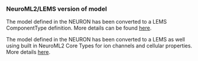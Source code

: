 ### NeuroML2/LEMS version of model 

The model defined in the NEURON has been converted to a LEMS ComponentType definition. 
More details can be found [here](https://github.com/OpenSourceBrain/WangBuzsaki1996/tree/master/NeuroML2/LEMS_ComponentType).

The model defined in the NEURON has been converted to a LEMS as well using built in NeuroML2 Core Types for ion channels and cellular properties. 
More details [here](https://github.com/OpenSourceBrain/WangBuzsaki1996/tree/master/NeuroML2/LEMS).
